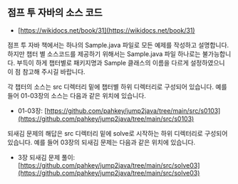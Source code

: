 ## 점프 투 자바의 소스 코드

* [https://wikidocs.net/book/31](https://wikidocs.net/book/31)

점프 투 자바 책에서는 하나의 Sample.java 파일로 모든 예제를 작성하고 설명합니다. 
하지만 챕터 별 소스코드를 제공하기 위해서는 Sample.java 파일 하나로는 불가능합니다. 
부득이 하게 챕터별로 패키지명과 Sample 클래스의 이름을 다르게 설정하였으니 이 점 참고해 주시길 바랍니다.

각 챕터의 소스는 src 디렉터리 밑에 챕터별 하위 디렉터리로 구성되어 있습니다. 예를 들어 01-03장의 소스는 다음과 같은 위치에 있습니다.

* 01-03장: [https://github.com/pahkey/jump2java/tree/main/src/s0103](https://github.com/pahkey/jump2java/tree/main/src/s0103)

되새김 문제의 해답은 src 디렉터리 밑에 solve로 시작하는 하위 디렉터리로 구성되어 있습니다. 예를 들어 03장의 되새김 문제는 다음과 같은 위치에 있습니다.

* 3장 되새김 문제 풀이: [https://github.com/pahkey/jump2java/tree/main/src/solve03](https://github.com/pahkey/jump2java/tree/main/src/solve03)
